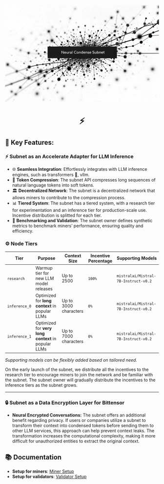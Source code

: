 <div align="center">
<picture>
    <source srcset="./assets/images/condense-main.png">
    <img src="./assets/images/condense-main.png" alt="Neural Condense Subnet" style="width:800px;">

</picture>
</div>

<div align="center">

# ⚡ 

</div>


## 🌟 Key Features:

### ⚡ Subnet as an Accelerate Adapter for LLM Inference
- 🌐 **Seamless Integration**: Effortlessly integrates with LLM inference engines, such as transformers 🤗, vllm.
- 🧩 **Token Compression**: The subnet API compresses long sequences of natural language tokens into soft tokens.
- 🏛️ **Decentralized Network**: The subnet is a decentralized network that allows miners to contribute to the compression process.
- 📊 **Tiered System**: The subnet has a tiered system, with a research tier for experimentation and an inference tier for production-scale use. Incentive distribution is splitted for each tier.
- 📏 **Benchmarking and Validation**: The subnet owner defines synthetic metrics to benchmark miners’ performance, ensuring quality and efficiency.

### ⚙️ Node Tiers


| **Tier**       | **Purpose**                           | **Context Size**         | **Incentive Percentage**     | **Supporting Models**               |
|----------------|---------------------------------------|---------------------------|---------------|--------------------------------------|
| `research`     | Warmup tier for new LLM model releases | Up to 2500                  | `100%`  | `mistralai/Mistral-7B-Instruct-v0.2` |
| `inference_0`  | Optimized for **long context** in popular LLMs | Up to 3000 characters       | `0%`         | `mistralai/Mistral-7B-Instruct-v0.2` |
| `inference_1`  | Optimized for **very long context** in popular LLMs | Up to 7000 characters       | `0%`         | `mistralai/Mistral-7B-Instruct-v0.2` |

*Supporting models can be flexibly added based on tailored need.*

On the early launch of the subnet, we distribute all the incentives to the research tier to encourage miners to join the network and be familiar with the subnet. The subnet owner will gradually distribute the incentives to the inference tiers as the subnet grows.

--- 


### 🔒 Subnet as a Data Encryption Layer for Bittensor
- **Neural Encrypted Conversations:** The subnet offers an additional benefit regarding privacy. If users or companies utilize a subnet to transform their context into condensed tokens before sending them to other LLM services, this approach can help prevent context leaks. The transformation increases the computational complexity, making it more difficult for unauthorized entities to extract the original context.


## 📚 Documentation
- **Setup for miners**: [Miner Setup](./docs/miner.md)
- **Setup for validators**: [Validator Setup](./docs/validator.md)
